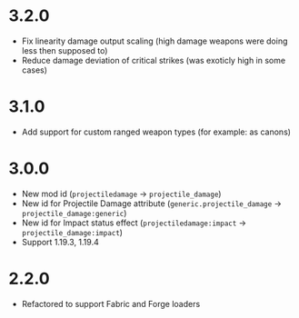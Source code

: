 # 3.2.0
- Fix linearity damage output scaling (high damage weapons were doing less then supposed to)
- Reduce damage deviation of critical strikes (was exoticly high in some cases) 

# 3.1.0
- Add support for custom ranged weapon types (for example: as canons)

# 3.0.0
- New mod id (`projectiledamage` -> `projectile_damage`)
- New id for Projectile Damage attribute  (`generic.projectile_damage` -> `projectile_damage:generic`)
- New id for Impact status effect  (`projectiledamage:impact` -> `projectile_damage:impact`)
- Support 1.19.3, 1.19.4

# 2.2.0
- Refactored to support Fabric and Forge loaders 